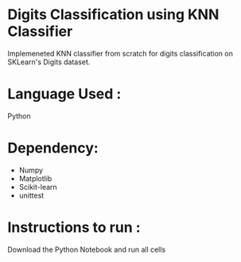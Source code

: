 # Digits Classification using KNN Classifier
Implemeneted KNN classifier from scratch for digits classification on SKLearn's Digits dataset.

# Language Used :
Python

# Dependency:
- Numpy
- Matplotlib
- Scikit-learn
- unittest

# Instructions to run :
Download the Python Notebook and run all cells
